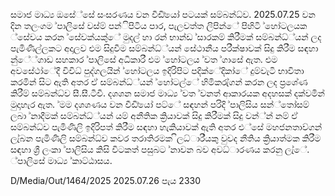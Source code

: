 සමාජ මාධ්‍ය ඔසේ්සේ සංසරණය වන වීඩි්යෝ පටයක් සම්බන්ධ්‍ව. 2025.07.25 වන දින තලංගම ්පාලිසේ වස්ම් පන්ිපිටිය පාර, පැලවත්ත ලිපින්ේ පිහිටි ්හෝටලයක ්සේවය කරන ්සේවක්යකු්ේ මුදල් හා රන් භාන්ඩ ්සාරකම් කිරීමක් සම්බන්ධ්‍්යන් ලද පැමිණිල්ලකට අදාලව එම සිදුවීම සම්බන්ධ්‍්යන් සේථානීය පරීක්ෂාවක් සිදු කිරීම සඳහා නු්ේ්ගාඩ සහකාර ්පාලිසේ අධිකාරී එම ්හෝටලය ්වත ්ගාසේ ඇත. එම අවසේථා්ේදී විවිධ්‍ පුද්ගලයින් ්හෝටලය ඉදිරිපිට පදික්ේදිකා්ේ දුම්වැටි භාවිතා කරමින් සිට ඇති අතර ඒ සම්බන්ධ්‍්යන් ්හෝටල්ේ හිමිකරු්ගන් කරන ලද ප්‍රශේණ කිරීම් සම්බන්ධ්‍ව සී.සී.ටීවී. දශශන සමාජ මාධ්‍ය ්වත ්වනත් ආකාරයක අදහසක් දක්වමින් මුදාහැර ඇත. ්මම දශශණය වන වීඩි්යෝ පට්ේ සඳහන් පරිදි ්පාලිසිය සන්්තෝසම් ලබා ්නාදීමක් සම්බන්ධ්‍්යන් යම් අනීතික ක්‍රියාවක් සිදු කිරීමක් සිදු වන්්න් නම් ඒ සම්බන්ධ්‍ව පැමිණිලි ඉදිරිපත් කිරීම සඳහා හැකියාවක් ඇති අතර එ්සේ මහජනතාව්ගන් ලැ්බන පැමිණිලි සම්බන්ධ්‍ව කවර තරාතිරමක ිලධ්‍ාරී්යකු වුවද නීතිය ක්‍රියාත්මක කිරීම සඳහා ශ්‍රී ලංකා ්පාලිසිය කිසි විටකත් පසුබට ්නාවන බව අවධ්‍ාරණය කරනු ලැ්ේ. ්පාලිසේ මාධ්‍ය ්කාට්ඨාසය.

D/Media/Out/1464/2025 2025.07.26 පැය 2330